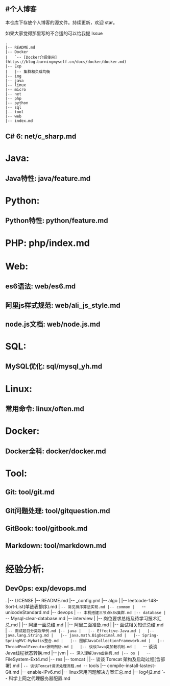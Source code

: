 #个人博客
---
本仓库下存放个人博客的源文件。持续更新，欢迎 star。

如果大家觉得那里写的不合适的可以给我提 Issue

```tree
.
|-- README.md
|-- Docker
|   `-- [Docker介绍使用](https://blog.burningmyself.cn/docs/docker/docker.md)
|-- Exp
|   |-- 集群和负载均衡    
|-- img
|-- java
|-- linux
|-- micro
|-- net
|-- php
|-- python
|-- sql
|-- tool
|-- web
|-- index.md

```

## C# 6: net/c_sharp.md
# Java: 
## Java特性: java/feature.md 
# Python: 
## Python特性: python/feature.md 
# PHP: php/index.md    
# Web:
## es6语法: web/es6.md
## 阿里js样式规范: web/ali_js_style.md
## node.js文档: web/node.js.md
# SQL:
## MySQL优化: sql/mysql_yh.md
# Linux: 
## 常用命令: linux/often.md
# Docker: 
## Docker全科: docker/docker.md    
# Tool: 
## Git: tool/git.md
## Git问题处理: tool/gitquestion.md
## GitBook: tool/gitbook.md
## Markdown: tool/markdown.md
# 经验分析:
## DevOps: exp/devops.md   

.
|-- LICENSE
|-- README.md
|-- _config.yml
|-- algo
|   |-- leetcode-148-Sort-List(单链表排序).md
|   `-- 常见排序算法实现.md
|-- common
|   `-- unicodeStandard.md
|-- devops
|   `-- 本机搭建三节点k8s集群.md
|-- database
|   `-- Mysql-clear-database.md
|-- interview
|   |-- 岗位要求总结及待学习技术汇总.md
|   |-- 阿里一面总结.md
|   |-- 阿里二面准备.md
|   |-- 面试相关知识总结.md
|   `-- 面试题目分类及举例.md
|-- java
|   |-- Effective-Java.md
|   |-- java.lang.String.md
|   |-- java.math.BigDecimal.md
|   |-- Spring-SpringMVC-Mybatis整合.md
|   |-- 图解JavaCollectionFramework.md
|   |-- ThreadPoolExecutor源码剖析.md
|   |-- 谈谈Java类加载机制.md
|   `-- 谈谈Java线程状态转换.md
|-- jvm
|   `-- 深入理解Java虚拟机.md
|-- os
|   `-- FileSystem-Ext4.md
|-- res
|-- tomcat
|   |-- 谈谈 Tomcat 架构及启动过程[含部署].md
|   `-- 谈谈Tomcat请求处理流程.md
`-- tools
    |-- compile-install-lastest-Git.md
    |-- enable-IPv6.md
    |-- linux常用问题解决方案汇总.md
    |-- log4j2.md
    `-- 科学上网之代理服务器配置.md
